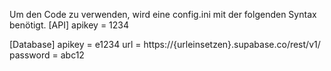 Um den Code zu verwenden, wird eine config.ini mit der folgenden Syntax benötigt. 
[API]
apikey = 1234

[Database]
apikey = e1234
url = https://{urleinsetzen}.supabase.co/rest/v1/
password = abc12




